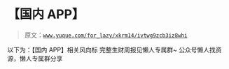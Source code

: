 # 【国内 APP】

> 原文：[`www.yuque.com/for_lazy/xkrm14/ivtwg9zcb3iz8whi`](https://www.yuque.com/for_lazy/xkrm14/ivtwg9zcb3iz8whi)

<ne-p id="u813bd6e7" data-lake-id="u813bd6e7">以下为：【国内 APP】相关风向标</ne-p> <ne-p id="ufba82262" data-lake-id="ufba82262">完整生财周报见懒人专属群~</ne-p> <ne-p id="u6ac18327" data-lake-id="u6ac18327">公众号懒人找资源，懒人专属群分享</ne-p>